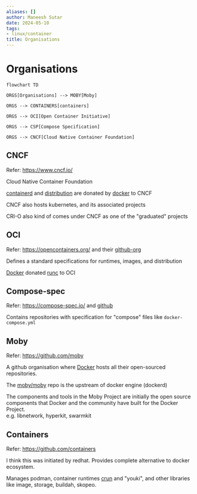 ```yaml
---
aliases: []
author: Maneesh Sutar
date: 2024-05-10
tags:
- linux/container
title: Organisations
---
```


# Organisations

````mermaid
flowchart TD

ORGS[Organisations] --> MOBY[Moby]

ORGS --> CONTAINERS[containers]

ORGS --> OCI[Open Container Initiative]

ORGS --> CSP[Compose Specification]

ORGS --> CNCF[Cloud Native Container Foundation]

````

## CNCF

Refer: <https://www.cncf.io/>

Cloud Native Container Foundation

[containerd](containerd.md) and [distribution](https://github.com/distribution/distribution) are donated by [docker](https://www.docker.com/) to CNCF

CNCF also hosts kubernetes, and its associated projects

CRI-O also kind of comes under CNCF as one of the "graduated" projects

## OCI

Refer: <https://opencontainers.org/> and their [github-org](https://github.com/opencontainers)

Defines a standard specifications for runtimes, images, and distribution

[Docker](https://www.docker.com/) donated [runc](oci_container_runtimes.md#runc) to OCI

## Compose-spec

Refer: <https://compose-spec.io/> and [github](https://github.com/compose-spec)

Contains repositories with specification for "compose" files like `docker-compose.yml`

## Moby

Refer: <https://github.com/moby>

A github organisation where [Docker](https://www.docker.com/) hosts all their open-sourced repositories.

The [moby/moby](https://github.com/moby/moby) repo is the upstream of docker engine (dockerd)

The components and tools in the Moby Project are initially the open source components that Docker and the community have built for the Docker Project.  
e.g. libnetwork, hyperkit, swarmkit

## Containers

Refer: <https://github.com/containers>

I think this was initiated by redhat. Provides complete alternative to docker ecosystem.

Manages podman, container runtimes [crun](oci_container_runtimes.md#crun) and "youki", and other libraries like image, storage, buildah, skopeo.
